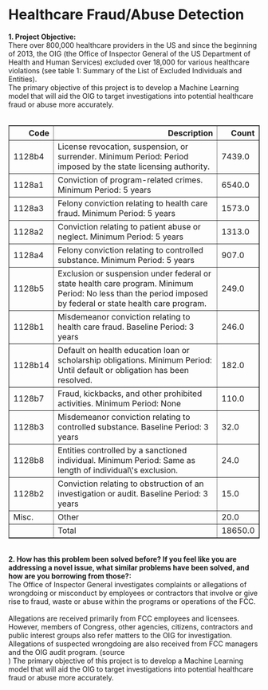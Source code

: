 <div class="cell text_cell rendered unselected" tabindex="2">
<div class="inner_cell">
<div class="text_cell_render rendered_html" tabindex="-1">
<h1>Healthcare Fraud/Abuse Detection</h1>
</div>
</div>
</div>
<div class="cell text_cell unselected rendered" tabindex="2">
<div class="prompt input_prompt"><strong>1. Project Objective:</strong></div>
<div class="prompt input_prompt">
There over 800,000 healthcare providers in the US and since the beginning of 2013, the OIG (the Office of Inspector General of the US Department of Health and Human Services) excluded over 18,000 for various healthcare violations (see table 1: Summary of the List of Excluded Individuals and Entities). 
<br />
The primary objective of this project is to develop a Machine Learning model that will aid the OIG to target investigations into potential healthcare fraud or abuse more accurately.&nbsp;</div>
<br />
<table border="1" class="dataframe">  <thead>    <tr style="text-align: right;">      <th>Code</th>      <th>Description</th>      <th>Count</th>    </tr>  </thead>  <tbody>    <tr>      <td>1128b4</td>      <td>License revocation, suspension, or surrender. Minimum Period: Period imposed by the state licensing authority.</td>      <td>7439.0</td>    </tr>    <tr>      <td>1128a1</td>      <td>Conviction of program-related crimes. Minimum Period: 5 years</td>      <td>6540.0</td>    </tr>    <tr>      <td>1128a3</td>      <td>Felony conviction relating to health care fraud. Minimum Period: 5 years</td>      <td>1573.0</td>    </tr>    <tr>      <td>1128a2</td>      <td>Conviction relating to patient abuse or neglect. Minimum Period: 5 years</td>      <td>1313.0</td>    </tr>    <tr>      <td>1128a4</td>      <td>Felony conviction relating to controlled substance. Minimum Period: 5 years</td>      <td>907.0</td>    </tr>    <tr>      <td>1128b5</td>      <td>Exclusion or suspension under federal or state health care program. Minimum Period: No less than the period imposed by federal or state health care program.</td>      <td>249.0</td>    </tr>    <tr>      <td>1128b1</td>      <td>Misdemeanor conviction relating to health care fraud. Baseline Period: 3 years</td>      <td>246.0</td>    </tr>    <tr>      <td>1128b14</td>      <td>Default on health education loan or scholarship obligations. Minimum Period: Until default or obligation has been resolved.</td>      <td>182.0</td>    </tr>    <tr>      <td>1128b7</td>      <td>Fraud, kickbacks, and other prohibited activities. Minimum Period: None</td>      <td>110.0</td>    </tr>    <tr>      <td>1128b3</td>      <td>Misdemeanor conviction relating to controlled substance. Baseline Period: 3 years</td>      <td>32.0</td>    </tr>    <tr>      <td>1128b8</td>      <td>Entities controlled by a sanctioned individual. Minimum Period: Same as length of individual\'s exclusion.</td>      <td>24.0</td>    </tr>    <tr>      <td>1128b2</td>      <td>Conviction relating to obstruction of an investigation or audit. Baseline Period: 3 years</td>      <td>15.0</td>    </tr>    <tr>      <td>Misc.</td>      <td>Other</td>      <td>20.0</td>    </tr>    <tr>      <td></td>      <td>Total</td>      <td>18650.0</td>    </tr>  </tbody></table>
<br />
<div class="prompt input_prompt"><strong>2. How has this problem been solved before? If you feel like you are addressing a novel issue, what similar problems have been solved, and how are you borrowing from those?:</strong></div>
<div class="prompt input_prompt">
The Office of Inspector General investigates complaints or allegations of wrongdoing or misconduct by employees or contractors that involve or give rise to fraud, waste or abuse within the programs or operations of the FCC.<br />
<br />
Allegations are received primarily from FCC employees and licensees. However, members of Congress, other agencies, citizens, contractors and public interest groups also refer matters to the OIG for investigation. Allegations of suspected wrongdoing are also received from FCC managers and the OIG audit program. (<a href="https://www.fcc.gov/inspector-general/general/investigations#block-menu-block-4"></a>source<br />)
The primary objective of this project is to develop a Machine Learning model that will aid the OIG to target investigations into potential healthcare fraud or abuse more accurately.&nbsp;</div>
<br />
